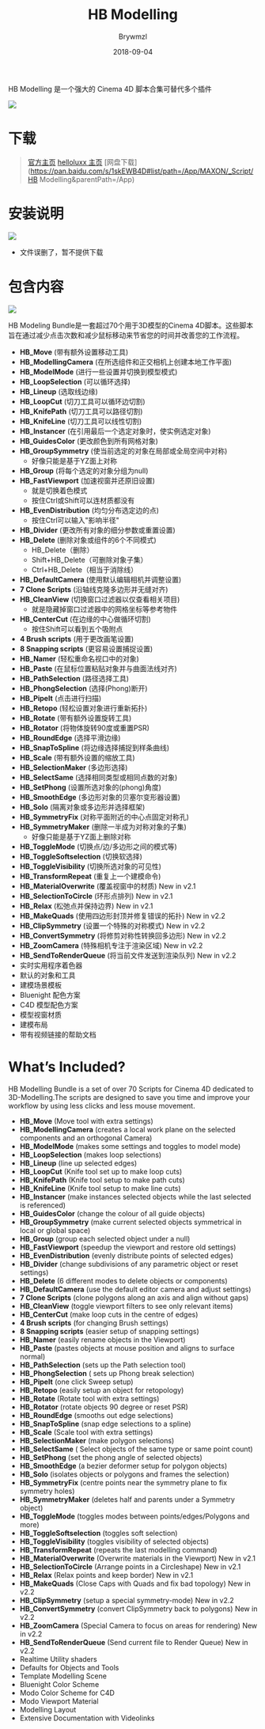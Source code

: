 ﻿---
layout:     post
title:      HB Modelling
date:       2018-09-04
author:     Brywmzl
tags: [C4D脚本]
---
HB Modelling 是一个强大的 Cinema 4D 脚本合集可替代多个插件

<!--more-->

![](/img/C4D/script/HB/HBModellingBundle_Featured-1171x659.jpg)

# 下载

> [官方主页](https://motionworks.net/shop/hb-modelling-bundle/)
> [helloluxx 主页](https://helloluxx.com/product/hb-modellingbundle-for-cinema-4d/)
> [网盘下载](https://pan.baidu.com/s/1skEWB4D#list/path=/App/MAXON/_Script/HB Modelling&parentPath=/App)

# 安装说明

![](/img/C4D/script/HB/install.png)

* 文件误删了，暂不提供下载

# 包含内容
![](/img/C4D/script/HB/Bildschirmfoto-2015-07-01-um-07.38.52.png)

HB Modeling Bundle是一套超过70个用于3D模型的Cinema 4D脚本。这些脚本旨在通过减少点击次数和减少鼠标移动来节省您的时间并改善您的工作流程。

* **HB_Move** (带有额外设置移动工具)
* **HB_ModellingCamera** (在所选组件和正交相机上创建本地工作平面)
* **HB_ModelMode** (进行一些设置并切换到模型模式)
* **HB_LoopSelection** (可以循环选择)
* **HB_Lineup** (选取线边缘)
* **HB_LoopCut** (切刀工具可以循环边切割)
* **HB_KnifePath** (切刀工具可以路径切割)
* **HB_KnifeLine** (切刀工具可以线性切割)
* **HB_Instancer** (在引用最后一个选定对象时，使实例选定对象)
* **HB_GuidesColor** (更改颜色到所有网格对象)
* **HB_GroupSymmetry** (使当前选定的对象在局部或全局空间中对称)
	* 好像只能是基于YZ面上对称
* **HB_Group** (将每个选定的对象分组为null)
* **HB_FastViewport** (加速视窗并还原旧设置)
	* 就是切换着色模式
	* 按住Ctrl或Shift可以连材质都没有
* **HB_EvenDistribution** (均匀分布选定边的点)
	* 按住Ctrl可以输入"影响半径"
* **HB_Divider** (更改所有对象的细分参数或重置设置)
* **HB_Delete** (删除对象或组件的6个不同模式)
	* HB_Delete（删除）
	* Shift+HB_Delete（可删除对象子集）
	* Ctrl+HB_Delete（相当于消除线）
* **HB_DefaultCamera** (使用默认编辑相机并调整设置)
* **7 Clone Scripts** (沿轴线克隆多边形并无缝对齐)
* **HB_CleanView** (切换窗口过滤器以仅查看相关项目)
	* 就是隐藏掉窗口过滤器中的网格坐标等参考物件
* **HB_CenterCut** (在边缘的中心做循环切割)
	* 按住Shift可以看到五个吸附点
* **4 Brush scripts** (用于更改画笔设置)
* **8 Snapping scripts** (更容易设置捕捉设置)
* **HB_Namer** (轻松重命名视口中的对象)
* **HB_Paste** (在鼠标位置粘贴对象并与曲面法线对齐)
* **HB_PathSelection** (路径选择工具)
* **HB_PhongSelection** (选择(Phong)断开)
* **HB_PipeIt** (点击进行扫描)
* **HB_Retopo** (轻松设置对象进行重新拓扑)
* **HB_Rotate** (带有额外设置旋转工具)
* **HB_Rotator** (将物体旋转90度或重置PSR)
* **HB_RoundEdge** (选择平滑边缘)
* **HB_SnapToSpline** (将边缘选择捕捉到样条曲线)
* **HB_Scale** (带有额外设置的缩放工具)
* **HB_SelectionMaker** (多边形选择)
* **HB_SelectSame** (选择相同类型或相同点数的对象)
* **HB_SetPhong** (设置所选对象的(phong)角度)
* **HB_SmoothEdge** (多边形对象的贝塞尔变形器设置)
* **HB_Solo** (隔离对象或多边形并选择框架)
* **HB_SymmetryFix** (对称平面附近的中心点固定对称孔)
* **HB_SymmetryMaker** (删除一半成为对称对象的子集)
	* 好像只能是基于YZ面上删除对称
* **HB_ToggleMode** (切换点/边/多边形之间的模式等)
* **HB_ToggleSoftselection** (切换软选择)
* **HB_ToggleVisibility** (切换所选对象的可见性)
* **HB_TransformRepeat** (重复上一个建模命令)
* **HB_MaterialOverwrite** (覆盖视窗中的材质) New in v2.1
* **HB_SelectionToCircle** (环形点排列) New in v2.1
* **HB_Relax** (松弛点并保持边界) New in v2.1
* **HB_MakeQuads** (使用四边形封顶并修复错误的拓扑) New in v2.2
* **HB_ClipSymmetry** (设置一个特殊的对称模式) New in v2.2
* **HB_ConvertSymmetry** (将修剪对称性转换回多边形) New in v2.2
* **HB_ZoomCamera** (特殊相机专注于渲染区域) New in v2.2
* **HB_SendToRenderQueue** (将当前文件发送到渲染队列) New in v2.2
* 实时实用程序着色器
* 默认的对象和工具
* 建模场景模板
* Bluenight 配色方案
* C4D 模型配色方案
* 模型视窗材质
* 建模布局
* 带有视频链接的帮助文档

# What’s Included?

HB Modelling Bundle is a set of over 70 Scripts for Cinema 4D dedicated to 3D-Modelling.The scripts are designed to save you time and improve your workflow by using less clicks and less mouse movement.

* **HB_Move** (Move tool with extra settings)
* **HB_ModellingCamera** (creates a local work plane on the selected components and an orthogonal Camera)
* **HB_ModelMode** (makes some settings and toggles to model mode)
* **HB_LoopSelection** (makes loop selections)
* **HB_Lineup** (line up selected edges)
* **HB_LoopCut** (Knife tool set up to make loop cuts)
* **HB_KnifePath** (Knife tool setup to make path cuts)
* **HB_KnifeLine** (Knife tool setup to make line cuts)
* **HB_Instancer** (make instances selected objects while the last selected is referenced)
* **HB_GuidesColor** (change the colour of all guide objects)
* **HB_GroupSymmetry** (make current selected objects symmetrical in local or global space)
* **HB_Group** (group each selected object under a null)
* **HB_FastViewport** (speedup the viewport and restore old settings)
* **HB_EvenDistribution** (evenly distribute points of selected edges)
* **HB_Divider** (change subdivisions of any parametric object or reset settings)
* **HB_Delete** (6 different modes to delete objects or components)
* **HB_DefaultCamera** (use the default editor camera and adjust settings)
* **7 Clone Scripts** (clone polygons along an axis and align without gaps)
* **HB_CleanView** (toggle viewport filters to see only relevant items)
* **HB_CenterCut** (make loop cuts in the centre of edges)
* **4 Brush scripts** (for changing Brush settings)
* **8 Snapping scripts** (easier setup of snapping settings)
* **HB_Namer** (easily rename objects in the Viewport)
* **HB_Paste** (pastes objects at mouse position and aligns to surface normal)
* **HB_PathSelection** (sets up the Path selection tool)
* **HB_PhongSelection** ( sets up Phong break selection)
* **HB_PipeIt** (one click Sweep setup)
* **HB_Retopo** (easily setup an object for retopology)
* **HB_Rotate** (Rotate tool with extra settings)
* **HB_Rotator** (rotate objects 90 degree or reset PSR)
* **HB_RoundEdge** (smooths out edge selections)
* **HB_SnapToSpline** (snap edge selections to a spline)
* **HB_Scale** (Scale tool with extra settings)
* **HB_SelectionMaker** (make polygon selections)
* **HB_SelectSame** ( Select objects of the same type or same point count)
* **HB_SetPhong** (set the phong angle of selected objects)
* **HB_SmoothEdge** (a bezier deformer setup for polygon objects)
* **HB_Solo** (isolates objects or polygons and frames the selection)
* **HB_SymmetryFix** (centre points near the symmetry plane to fix symmetry holes)
* **HB_SymmetryMaker** (deletes half and parents under a Symmetry object)
* **HB_ToggleMode** (toggles modes between points/edges/Polygons and more)
* **HB_ToggleSoftselection** (toggles soft selection)
* **HB_ToggleVisibility** (toggles visibility of selected objects)
* **HB_TransformRepeat** (repeats the last modelling command)
* **HB_MaterialOverwrite** (Overwrite materials in the Viewport) New in v2.1
* **HB_SelectionToCircle** (Arrange points in a Circleshape) New in v2.1
* **HB_Relax** (Relax points and keep border) New in v2.1
* **HB_MakeQuads** (Close Caps with Quads and fix bad topology) New in v2.2
* **HB_ClipSymmetry** (setup a special symmetry-mode) New in v2.2
* **HB_ConvertSymmetry** (convert ClipSymmetry back to polygons) New in v2.2
* **HB_ZoomCamera** (Special Camera to focus on areas for rendering) New in v2.2
* **HB_SendToRenderQueue** (Send current file to Render Queue) New in v2.2
* Realtime Utility shaders
* Defaults for Objects and Tools
* Template Modelling Scene
* Bluenight Color Scheme
* Modo Color Scheme for C4D
* Modo Viewport Material
* Modelling Layout
* Extensive Documentation with Videolinks
